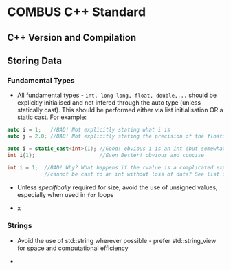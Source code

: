 
# COMBUS C++ Standard

## C++ Version and Compilation


## Storing Data

### Fundamental Types

* All fundamental types - `int, long long, float, double,...` should be explicitly initialised and not infered through the auto type (unless statically cast). This should be performed either via list initialisation OR a static cast. For example:
```c++
auto i = 1;   //BAD! Not explicitly stating what i is
auto j = 2.0; //BAD! Not explicitly stating the precision of the floating point

auto i = static_cast<int>(1); //Good! obvious i is an int (but somewhat lengthy)
int i{1};                     //Even Better! obvious and concise

int i = 1;  //BAD! Why? What happens if the rvalue is a complicated expression which 
			//cannot be cast to an int without loss of data? See list initialisation
```

* Unless *specifically* required for size, avoid the use of unsigned values, especially when used in `for` loops

*  x

### Strings

* Avoid the use of std::string wherever possible - prefer std::string_view for space and computational efficiency

* 
